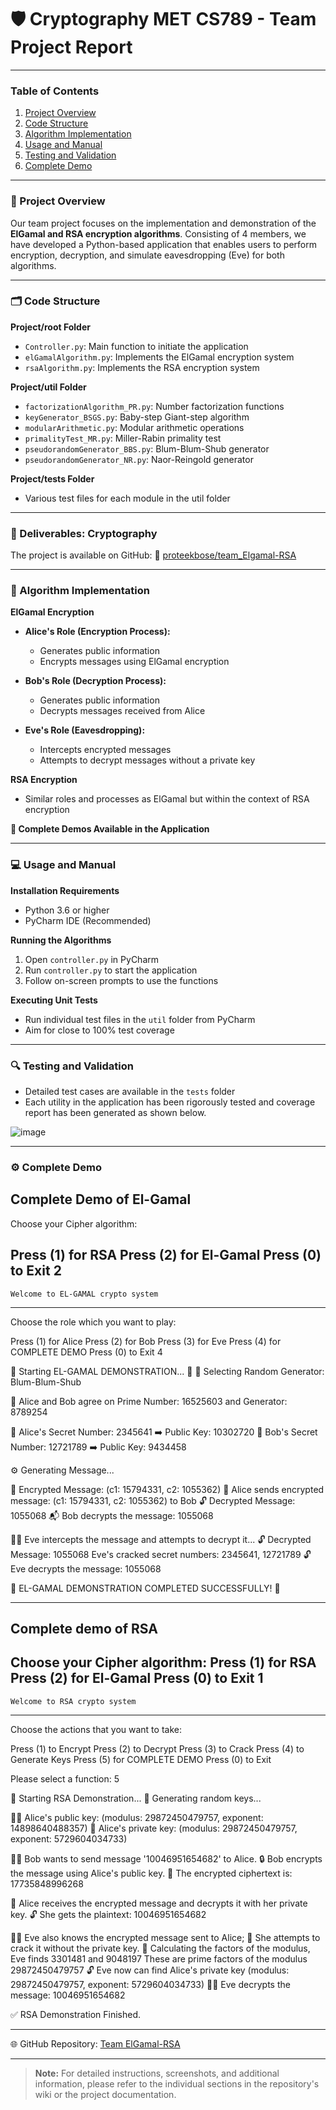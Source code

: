 # 🛡️ Cryptography MET CS789 - Team Project Report

---

### Table of Contents
1. [Project Overview](#-project-overview)
2. [Code Structure](#-code-structure)
3. [Algorithm Implementation](#-algorithm-implementation)
4. [Usage and Manual](#-usage-and-manual)
5. [Testing and Validation](#-testing-and-validation)
6. [Complete Demo](#-complete-demo)


---

### 🌟 Project Overview
Our team project focuses on the implementation and demonstration of the **ElGamal and RSA encryption algorithms**. Consisting of 4 members, we have developed a Python-based application that enables users to perform encryption, decryption, and simulate eavesdropping (Eve) for both algorithms.

---

### 🗂 Code Structure
**Project/root Folder**
- `Controller.py`: Main function to initiate the application
- `elGamalAlgorithm.py`: Implements the ElGamal encryption system
- `rsaAlgorithm.py`: Implements the RSA encryption system

**Project/util Folder**
- `factorizationAlgorithm_PR.py`: Number factorization functions
- `keyGenerator_BSGS.py`: Baby-step Giant-step algorithm
- `modularArithmetic.py`: Modular arithmetic operations
- `primalityTest_MR.py`: Miller-Rabin primality test
- `pseudorandomGenerator_BBS.py`: Blum-Blum-Shub generator
- `pseudorandomGenerator_NR.py`: Naor-Reingold generator

**Project/tests Folder**
- Various test files for each module in the util folder

---

### 🚀 Deliverables: Cryptography
The project is available on GitHub:
🔗 [proteekbose/team_Elgamal-RSA](https://github.com/proteekbose/team_Elgamal-RSA)

---

### 🧮 Algorithm Implementation

**ElGamal Encryption**
- **Alice's Role (Encryption Process):**
  - Generates public information
  - Encrypts messages using ElGamal encryption

- **Bob's Role (Decryption Process):**
  - Generates public information
  - Decrypts messages received from Alice

- **Eve's Role (Eavesdropping):**
  - Intercepts encrypted messages
  - Attempts to decrypt messages without a private key

**RSA Encryption**
- Similar roles and processes as ElGamal but within the context of RSA encryption

**👀 Complete Demos Available in the Application**

---

### 💻 Usage and Manual
**Installation Requirements**
- Python 3.6 or higher
- PyCharm IDE (Recommended)

**Running the Algorithms**
1. Open `controller.py` in PyCharm
2. Run `controller.py` to start the application
3. Follow on-screen prompts to use the functions

**Executing Unit Tests**
- Run individual test files in the `util` folder from PyCharm
- Aim for close to 100% test coverage

---

### 🔍 Testing and Validation
- Detailed test cases are available in the `tests` folder
- Each utility in the application has been rigorously tested and coverage report has been generated as shown below.

![image](https://github.com/proteekbose/team_Elgamal-RSA/assets/147191386/78745df1-e570-479b-913b-64be60500814)

---

### ⚙️ Complete Demo
Complete Demo of El-Gamal
-----------------------------
Choose your Cipher algorithm: 

Press (1) for RSA
Press (2) for El-Gamal
Press (0) to Exit
2
------------------------------------------
    Welcome to EL-GAMAL crypto system     
------------------------------------------

Choose the role which you want to play:

Press (1) for Alice
Press (2) for Bob
Press (3) for Eve
Press (4) for COMPLETE DEMO
Press (0) to Exit 
4

🌠 Starting EL-GAMAL DEMONSTRATION... 🌠
🎲 Selecting Random Generator: Blum-Blum-Shub

🔑 Alice and Bob agree on Prime Number: 16525603 and Generator: 8789254

🔏 Alice's Secret Number: 2345641 ➡️ Public Key: 10302720
🔏 Bob's Secret Number: 12721789 ➡️ Public Key: 9434458

⚙️ Generating Message...

🔐 Encrypted Message: (c1: 15794331, c2: 1055362)
📨 Alice sends encrypted message: (c1: 15794331, c2: 1055362) to Bob
🔓 Decrypted Message: 1055068
📬 Bob decrypts the message: 1055068

🕵️‍♀️ Eve intercepts the message and attempts to decrypt it...
🔓 Decrypted Message: 1055068
Eve's cracked secret numbers: 2345641, 12721789
🔓 Eve decrypts the message: 1055068

🌈 EL-GAMAL DEMONSTRATION COMPLETED SUCCESSFULLY! 🎉

---

Complete demo of RSA
-----------------------------
Choose your Cipher algorithm: 
Press (1) for RSA
Press (2) for El-Gamal
Press (0) to Exit
1
-------------------------------------
    Welcome to RSA crypto system     
-------------------------------------
Choose the actions that you want to take:

Press (1) to Encrypt
Press (2) to Decrypt
Press (3) to Crack
Press (4) to Generate Keys
Press (5) for COMPLETE DEMO
Press (0) to Exit

Please select a function: 5

🚀 Starting RSA Demonstration...
🔐 Generating random keys...

👩‍💼 Alice's public key: (modulus: 29872450479757, exponent: 14898640488357)
🔑 Alice's private key: (modulus: 29872450479757, exponent: 5729604034733)

👨‍💼 Bob wants to send message '10046951654682' to Alice.
🔒 Bob encrypts the message using Alice's public key.
💬 The encrypted ciphertext is: 17735848996268

📩 Alice receives the encrypted message and decrypts it with her private key.
🔓 She gets the plaintext: 10046951654682

🕵️‍♀ Eve also knows the encrypted message sent to Alice;
🔨 She attempts to crack it without the private key.
🧮 Calculating the factors of the modulus, Eve finds 3301481 and 9048197
These are prime factors of the modulus 29872450479757
🔓 Eve now can find Alice's private key (modulus: 29872450479757, exponent: 5729604034733)
🕵️‍♀ Eve decrypts the message: 10046951654682

✅ RSA Demonstration Finished.

---

🌐 GitHub Repository: [Team ElGamal-RSA](https://github.com/proteekbose/team_Elgamal-RSA)

---

> **Note:** For detailed instructions, screenshots, and additional information, please refer to the individual sections in the repository's wiki or the project documentation.
